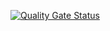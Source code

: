 [![Quality Gate Status](https://sonarcloud.io/api/project_badges/measure?project=a-szczepan_Projektowanie-obiektowe&metric=alert_status)](https://sonarcloud.io/dashboard?id=a-szczepan_Projektowanie-obiektowe)
